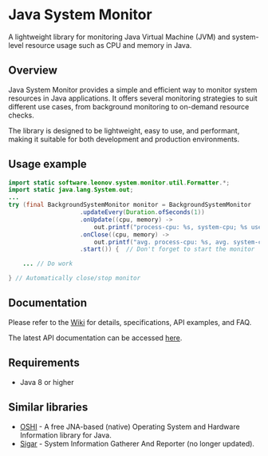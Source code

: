 Java System Monitor
===================
A lightweight library for monitoring Java Virtual Machine (JVM) and system-level resource usage such as CPU and memory in Java.

Overview
--------
Java System Monitor provides a simple and efficient way to monitor system resources in Java applications. It offers several monitoring strategies to suit different use cases, from background monitoring to on-demand resource checks.

The library is designed to be lightweight, easy to use, and performant, making it suitable for both development and production environments.

Usage example
-------------

```java
import static software.leonov.system.monitor.util.Formatter.*;
import static java.lang.System.out;
...
try (final BackgroundSystemMonitor monitor = BackgroundSystemMonitor
                    .updateEvery(Duration.ofSeconds(1))
                    .onUpdate((cpu, memory) ->
                        out.printf("process-cpu: %s, system-cpu; %s used-memory: %s%n", formatPercent(cpu.getProcessCpuLoad()), formatPercent(cpu.getSystemCpuLoad()), formatDecimalBytes(memory.getUsedMemory())))
                    .onClose((cpu, memory) ->
                        out.printf("avg. process-cpu: %s, avg. system-cpu %s, max. used-memory: %s%n", formatPercent(cpu.getAverageProcessCpuLoad()), formatPercent(cpu.getAverageSystemCpuLoad()), formatDecimalBytes(memory.getMaxUsedMemory())))
                    .start()) {  // Don't forget to start the monitor

    ... // Do work

} // Automatically close/stop monitor
```

Documentation
-------------
Please refer to the [Wiki](https://github.com/zleonov/java-system-monitor/wiki) for details, specifications, API examples, and FAQ.

The latest API documentation can be accessed [here](https://zleonov.github.io/java-system-monitor/api/latest).

Requirements
------------
- Java 8 or higher

Similar libraries
-----------------
- [OSHI](https://github.com/oshi/oshi) - A free JNA-based (native) Operating System and Hardware Information library for Java.
- [Sigar](https://github.com/hyperic/sigar) - System Information Gatherer And Reporter (no longer updated).